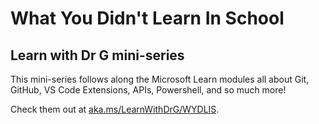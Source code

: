 # What You Didn't Learn In School
## Learn with Dr G mini-series

This mini-series follows along the Microsoft Learn modules all about Git, GitHub, VS Code Extensions, APIs, Powershell, and so much more!

Check them out at [aka.ms/LearnWithDrG/WYDLIS](https://aka.ms/LearnWithDrG/WYDLIS).
